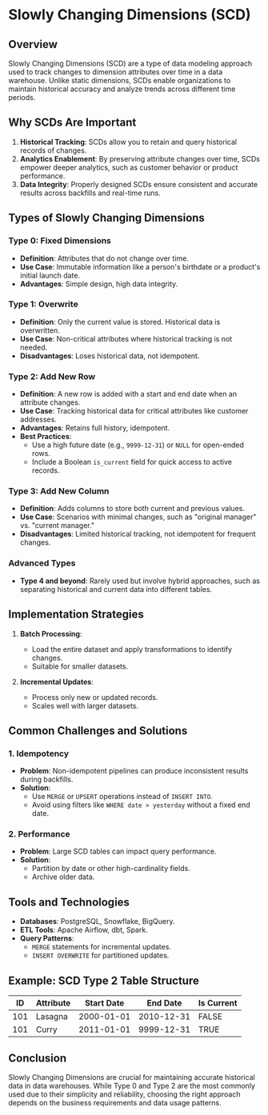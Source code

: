 # Slowly Changing Dimensions (SCD)

## Overview

Slowly Changing Dimensions (SCD) are a type of data modeling approach used to track changes to dimension attributes over time in a data warehouse. Unlike static dimensions, SCDs enable organizations to maintain historical accuracy and analyze trends across different time periods.

## Why SCDs Are Important

1. **Historical Tracking**: SCDs allow you to retain and query historical records of changes.
2. **Analytics Enablement**: By preserving attribute changes over time, SCDs empower deeper analytics, such as customer behavior or product performance.
3. **Data Integrity**: Properly designed SCDs ensure consistent and accurate results across backfills and real-time runs.

## Types of Slowly Changing Dimensions

### Type 0: Fixed Dimensions
- **Definition**: Attributes that do not change over time.
- **Use Case**: Immutable information like a person's birthdate or a product's initial launch date.
- **Advantages**: Simple design, high data integrity.

### Type 1: Overwrite
- **Definition**: Only the current value is stored. Historical data is overwritten.
- **Use Case**: Non-critical attributes where historical tracking is not needed.
- **Disadvantages**: Loses historical data, not idempotent.

### Type 2: Add New Row
- **Definition**: A new row is added with a start and end date when an attribute changes.
- **Use Case**: Tracking historical data for critical attributes like customer addresses.
- **Advantages**: Retains full history, idempotent.
- **Best Practices**:
  - Use a high future date (e.g., `9999-12-31`) or `NULL` for open-ended rows.
  - Include a Boolean `is_current` field for quick access to active records.

### Type 3: Add New Column
- **Definition**: Adds columns to store both current and previous values.
- **Use Case**: Scenarios with minimal changes, such as "original manager" vs. "current manager."
- **Disadvantages**: Limited historical tracking, not idempotent for frequent changes.

### Advanced Types
- **Type 4 and beyond**: Rarely used but involve hybrid approaches, such as separating historical and current data into different tables.

## Implementation Strategies

1. **Batch Processing**:
   - Load the entire dataset and apply transformations to identify changes.
   - Suitable for smaller datasets.

2. **Incremental Updates**:
   - Process only new or updated records.
   - Scales well with larger datasets.

## Common Challenges and Solutions

### 1. Idempotency
- **Problem**: Non-idempotent pipelines can produce inconsistent results during backfills.
- **Solution**:
  - Use `MERGE` or `UPSERT` operations instead of `INSERT INTO`.
  - Avoid using filters like `WHERE date > yesterday` without a fixed end date.

### 2. Performance
- **Problem**: Large SCD tables can impact query performance.
- **Solution**:
  - Partition by date or other high-cardinality fields.
  - Archive older data.

## Tools and Technologies
- **Databases**: PostgreSQL, Snowflake, BigQuery.
- **ETL Tools**: Apache Airflow, dbt, Spark.
- **Query Patterns**:
  - `MERGE` statements for incremental updates.
  - `INSERT OVERWRITE` for partitioned updates.

## Example: SCD Type 2 Table Structure

| ID  | Attribute  | Start Date | End Date     | Is Current |
|-----|------------|------------|--------------|------------|
| 101 | Lasagna    | 2000-01-01 | 2010-12-31   | FALSE      |
| 101 | Curry      | 2011-01-01 | 9999-12-31   | TRUE       |

## Conclusion

Slowly Changing Dimensions are crucial for maintaining accurate historical data in data warehouses. While Type 0 and Type 2 are the most commonly used due to their simplicity and reliability, choosing the right approach depends on the business requirements and data usage patterns.